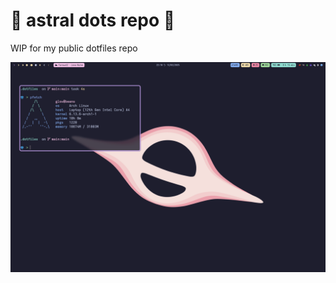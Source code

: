 # 🌙 astral dots repo 🌙

WIP for my public dotfiles repo

![desktop screenshot](./assets/desktop.png)

